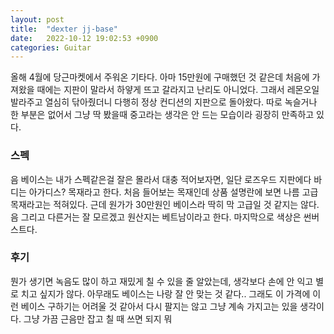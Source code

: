 ```yaml
---
layout: post
title:  "dexter jj-base"
date:   2022-10-12 19:02:53 +0900
categories: Guitar
---
```

올해 4월에 당근마켓에서 주워온 기타다. 아마 15만원에 구매했던 것 같은데 처음에 가져왔을 때에는 지판이 말라서 하얗게 뜨고 갈라지고 난리도 아니었다. 그래서 레몬오일 발라주고 열심히 닦아줬더니 다행히 정상 컨디션의 지판으로 돌아왔다. 따로 녹슬거나 한 부분은 없어서 그냥 딱 봤을때 중고라는 생각은 안 드는 모습이라 굉장히 만족하고 있다.

<h3>스펙</h3>

음 베이스는 내가 스펙같은걸 잘은 몰라서 대충 적어보자면, 일단 로즈우드 지판에다 바디는 아가디스? 목재라고 한다. 처음 들어보는 목재인데 상품 설명란에 보면 나름 고급 목재라고는 적혀있다. 근데 원가가 30만원인 베이스라 딱히 막 고급일 것 같지는 않다. 음 그리고 다른거는 잘 모르겠고 원산지는 베트남이라고 한다. 마지막으로 색상은 썬버스트다.

<h3>후기</h3>

뭔가 생기면 녹음도 많이 하고 재밌게 칠 수 있을 줄 알았는데, 생각보다 손에 안 익고 별로 치고 싶지가 않다. 아무래도 베이스는 나랑 잘 안 맞는 것 같다.. 그래도 이 가격에 이런 베이스 구하기는 어려울 것 같아서 다시 팔지는 않고 그냥 계속 가지고는 있을 생각이다. 그냥 가끔 근음만 잡고 칠 때 쓰면 되지 뭐
